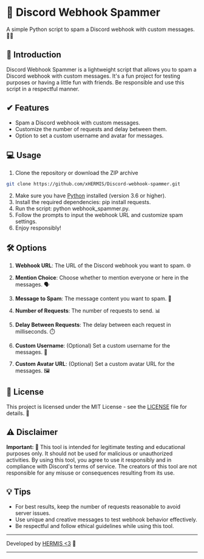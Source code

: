 # 📣 Discord Webhook Spammer 

A simple Python script to spam a Discord webhook with custom messages. 💬🚀

## 📙 Introduction
Discord Webhook Spammer is a lightweight script that allows you to spam a Discord webhook with custom messages. It's a fun project for testing purposes or having a little fun with friends. Be responsible and use this script in a respectful manner.

## ✔ Features
- Spam a Discord webhook with custom messages.
- Customize the number of requests and delay between them.
- Option to set a custom username and avatar for messages.

## 💻 Usage

1. Clone the repository or download the ZIP archive
```bash
git clone https://github.com/xHERMIS/Discord-webhook-spammer.git
```
2. Make sure you have [Python](https://https://www.python.org/downloads/) installed (version 3.6 or higher).
3. Install the required dependencies: pip install requests.
4. Run the script: python webhook_spammer.py.
5. Follow the prompts to input the webhook URL and customize spam settings.
6. Enjoy responsibly!



## 🛠️ Options

1. **Webhook URL**: The URL of the Discord webhook you want to spam. 🌐

2. **Mention Choice**: Choose whether to mention everyone or here in the messages. 🗣️

3. **Message to Spam**: The message content you want to spam. 💬

4. **Number of Requests**: The number of requests to send. 📊

5. **Delay Between Requests**: The delay between each request in milliseconds. ⏱️

6. **Custom Username**: (Optional) Set a custom username for the messages. 👤

7. **Custom Avatar URL**: (Optional) Set a custom avatar URL for the messages. 🖼️

## 📜 License 

This project is licensed under the MIT License - see the [LICENSE](LICENSE) file for details. 📄

## ⚠️ Disclaimer

**Important:** 🚫 This tool is intended for legitimate testing and educational purposes only. It should not be used for malicious or unauthorized activities. By using this tool, you agree to use it responsibly and in compliance with Discord's terms of service. The creators of this tool are not responsible for any misuse or consequences resulting from its use.

## 💡 Tips

- For best results, keep the number of requests reasonable to avoid server issues.
- Use unique and creative messages to test webhook behavior effectively.
- Be respectful and follow ethical guidelines while using this tool.


---

Developed by [HERMIS <3](https://github.com/xHERMIS) 💖

---
